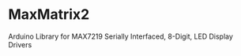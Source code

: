 MaxMatrix2
==========

Arduino Library for MAX7219 Serially Interfaced, 8-Digit, LED Display Drivers
